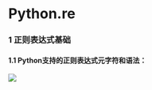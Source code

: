 # Python.re

### 1 正则表达式基础  
#### 1.1 Python支持的正则表达式元字符和语法：  
![](https://github.com/liuii/DiaryOfLiuII/blob/master/PythonDocument/re01.png?raw=true)  
  


